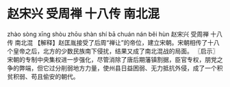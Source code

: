 # 赵宋兴     受周禅     十八传     南北混

zhào sòng xīng 	shòu zhōu shàn 	shí bā chuán 	nán běi hùn
赵宋兴 	受周禅 	十八传 	南北混
【解释】赵匡胤接受了后周“禅让”的帝位，建立宋朝。宋朝相传了十八个皇帝之后，北方的少数民族南下侵扰，结果又成了南北混战的局面。
〖启示〗宋朝的专制中央集权进一步强化，尽管消除了唐后期藩镇割据，臣官专权，朋党之争的弊端，但它过分削弱地方力量，使州县日益困弱、无力抵抗外侵，成了一个积贫积弱、苟且偷安的朝代。
